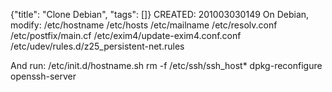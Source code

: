 {"title": "Clone Debian", "tags": []}
CREATED: 201003030149
On Debian, modify:
/etc/hostname
/etc/hosts
/etc/mailname
/etc/resolv.conf
/etc/postfix/main.cf
/etc/exim4/update-exim4.conf.conf
/etc/udev/rules.d/z25_persistent-net.rules

And run:
/etc/init.d/hostname.sh
rm -f /etc/ssh/ssh_host*
dpkg-reconfigure openssh-server

